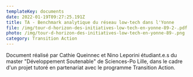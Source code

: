 ```yaml
---
templateKey: documents
date: 2022-01-19T09:27:25.191Z
title: TA - Benchmark analytique du réseau low-tech dans l'Yonne
file: /img/tour-d-horizon-des-initiatives-low-tech-en-yonne-89-2-.pdf
photo: /img/tour-d-horizon-des-initiatives-low-tech-en-yonne-89-.png
category: Transition Action
---
```

Document réalisé par Cathie Queinnec et Nino Leporini étudiant.e.s du master "Développement Soutenable" de Sciences-Po Lille, dans le cadre d'un projet tutoré en partenariat avec le programme Transition Action.